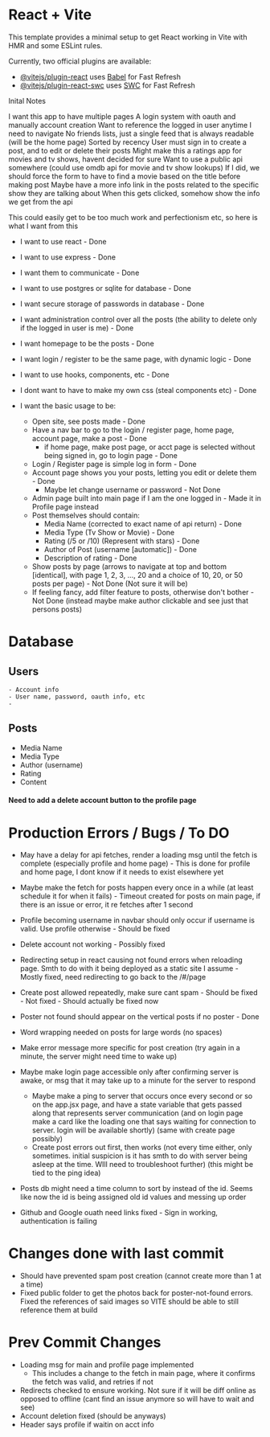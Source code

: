 # React + Vite

This template provides a minimal setup to get React working in Vite with HMR and some ESLint rules.

Currently, two official plugins are available:

- [@vitejs/plugin-react](https://github.com/vitejs/vite-plugin-react/blob/main/packages/plugin-react/README.md) uses [Babel](https://babeljs.io/) for Fast Refresh
- [@vitejs/plugin-react-swc](https://github.com/vitejs/vite-plugin-react-swc) uses [SWC](https://swc.rs/) for Fast Refresh

Inital Notes

I want this app to have multiple pages
A login system with oauth and manually account creation
Want to reference the logged in user anytime I need to navigate
No friends lists, just a single feed that is always readable (will be the home page)
Sorted by recency
User must sign in to create a post, and to edit or delete their posts
Might make this a ratings app for movies and tv shows, havent decided for sure
Want to use a public api somewhere (could use omdb api for movie and tv show lookups)
If I did, we should force the form to have to find a movie based on the title before making post
Maybe have a more info link in the posts related to the specific show they are talking about
When this gets clicked, somehow show the info we get from the api

This could easily get to be too much work and perfectionism etc, so here is what I want from this

- I want to use react - Done
- I want to use express - Done
- I want them to communicate - Done
- I want to use postgres or sqlite for database - Done
- I want secure storage of passwords in database - Done
- I want administration control over all the posts (the ability to delete only if the logged in user is me) - Done
- I want homepage to be the posts - Done
- I want login / register to be the same page, with dynamic logic - Done
- I want to use hooks, components, etc - Done
- I dont want to have to make my own css (steal components etc) - Done
- I want the basic usage to be:

  - Open site, see posts made - Done
  - Have a nav bar to go to the login / register page, home page, account page, make a post - Done
    - if home page, make post page, or acct page is selected without being signed in, go to login page - Done
  - Login / Register page is simple log in form - Done
  - Account page shows you your posts, letting you edit or delete them - Done
    - Maybe let change username or password - Not Done
  - Admin page built into main page if I am the one logged in - Made it in Profile page instead
  - Post themselves should contain:
    - Media Name (corrected to exact name of api return) - Done
    - Media Type (Tv Show or Movie) - Done
    - Rating (/5 or /10) (Represent with stars) - Done
    - Author of Post (username [automatic]) - Done
    - Description of rating - Done
  - Show posts by page (arrows to navigate at top and bottom [identical], with page 1, 2, 3, ..., 20 and a choice of 10, 20, or 50 posts per page) - Not Done (Not sure it will be)
  - If feeling fancy, add filter feature to posts, otherwise don't bother - Not Done (instead maybe make author clickable and see just that persons posts)

# Database

## Users

    - Account info
    - User name, password, oauth info, etc
    -

## Posts

- Media Name
- Media Type
- Author (username)
- Rating
- Content

#### Need to add a delete account button to the profile page

# Production Errors / Bugs / To DO

- May have a delay for api fetches, render a loading msg until the fetch is complete (especially profile and home page) - This is done for profile and home page, I dont know if it needs to exist elsewhere yet
- Maybe make the fetch for posts happen every once in a while (at least schedule it for when it fails) - Timeout created for posts on main page, if there is an issue or error, it re fetches after 1 second
- Profile becoming username in navbar should only occur if username is valid. Use profile otherwise - Should be fixed
- Delete account not working - Possibly fixed
- Redirecting setup in react causing not found errors when reloading page. Smth to do with it being deployed as a static site I assume - Mostly fixed, need redirecting to go back to the /#/page
- Create post allowed repeatedly, make sure cant spam - Should be fixed - Not fixed - Should actually be fixed now
- Poster not found should appear on the vertical posts if no poster - Done

- Word wrapping needed on posts for large words (no spaces)
- Make error message more specific for post creation (try again in a minute, the server might need time to wake up)
- Maybe make login page accessible only after confirming server is awake, or msg that it may take up to a minute for the server to respond
  - Maybe make a ping to server that occurs once every second or so on the app.jsx page, and have a state variable that gets passed along that represents server communication (and on login page make a card like the loading one that says waiting for connection to server. login will be available shortly) (same with create page possibly)
  - Create post errors out first, then works (not every time either, only sometimes. initial suspicion is it has smth to do with server being asleep at the time. WIll need to troubleshoot further) (this might be tied to the ping idea)
- Posts db might need a time column to sort by instead of the id. Seems like now the id is being assigned old id values and messing up order
- Github and Google ouath need links fixed - Sign in working, authentication is failing

# Changes done with last commit

- Should have prevented spam post creation (cannot create more than 1 at a time)
- Fixed public folder to get the photos back for poster-not-found errors. Fixed the references of said images so VITE should be able to still reference them at build

# Prev Commit Changes

- Loading msg for main and profile page implemented
  - This includes a change to the fetch in main page, where it confirms the fetch was valid, and retries if not
- Redirects checked to ensure working. Not sure if it will be diff online as opposed to offline (cant find an issue anymore so will have to wait and see)
- Account deletion fixed (should be anyways)
- Header says profile if waitin on acct info
